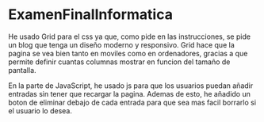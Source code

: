 # ExamenFinalInformatica


He usado Grid para el css ya que, como pide en las instrucciones, se pide un blog que tenga un diseño moderno y
responsivo. Grid hace que la pagina se vea bien tanto en moviles como en ordenadores, gracias a que permite
definir cuantas columnas mostrar en funcion del tamaño de pantalla.

En la parte de JavaScript, he usado js para que los usuarios puedan añadir entradas sin tener que recargar la pagina. 
Ademas de esto, he añadido un boton de eliminar debajo de cada entrada para que sea mas facil borrarlo si el usuario lo desea.


